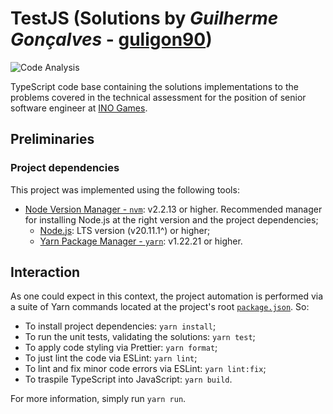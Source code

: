 # TestJS (Solutions by _Guilherme Gonçalves_ - [guligon90](https://www.github.com/guligon90))

![Code Analysis](https://github.com/guligon90/test-js/actions/workflows/code-analysis.yml/badge.svg)

TypeScript code base containing the solutions implementations to the problems covered in the technical assessment for the position of senior software engineer at [INO Games](https://www.linkedin.com/company/ino-games/?originalSubdomain=en).

## Preliminaries

### Project dependencies

This project was implemented using the following tools:

- [Node Version Manager - `nvm`](https://github.com/nvm-sh/nvm#installing-and-updating): v2.2.13 or higher. Recommended manager for installing Node.js at the right version and the project dependencies;
  - [Node.js](https://nodejs.org/dist/v20.11.1/node-v20.11.1.tar.gz): LTS version (v20.11.1^) or higher;
  - [Yarn Package Manager - `yarn`](https://yarnpkg.com/getting-started): v1.22.21 or higher.

## Interaction

As one could expect in this context, the project automation is performed via a suite of Yarn commands located at the project's root [`package.json`](./package.json). So:

- To install project dependencies: `yarn install`;
- To run the unit tests, validating the solutions: `yarn test`;
- To apply code styling via Prettier: `yarn format`;
- To just lint the code via ESLint: `yarn lint`;
- To lint and fix minor code errors via ESLint: `yarn lint:fix`;
- To traspile TypeScript into JavaScript: `yarn build`.

For more information, simply run `yarn run`.
